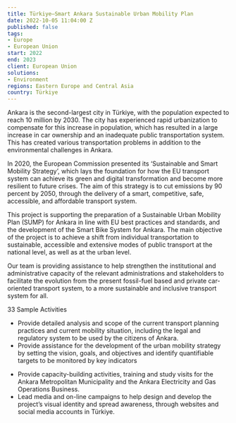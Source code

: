 ```yaml
---
title: Türkiye—Smart Ankara Sustainable Urban Mobility Plan
date: 2022-10-05 11:04:00 Z
published: false
tags:
- Europe
- European Union
start: 2022
end: 2023
client: European Union
solutions:
- Environment
regions: Eastern Europe and Central Asia
country: Türkiye
---
```


Ankara is the second-largest city in Türkiye, with the population expected to reach 10 million by 2030. The city has experienced rapid urbanization to compensate for this increase in population, which has resulted in a large increase in car ownership and an inadequate public transportation system. This has created various transportation problems in addition to the environmental challenges in Ankara.

In 2020, the European Commission presented its ‘Sustainable and Smart Mobility Strategy’, which lays the foundation for how the EU transport system can achieve its green and digital transformation and become more resilient to future crises. The aim of this strategy is to cut emissions by 90 percent by 2050, through the delivery of a smart, competitive, safe, accessible, and affordable transport system. 

This project is supporting the preparation of a Sustainable Urban Mobility Plan (SUMP) for Ankara in line with EU best practices and standards, and the development of the Smart Bike System for Ankara. The main objective of the project is to achieve a shift from individual transportation to sustainable, accessible and extensive modes of public transport at the national level, as well as at the urban level.

Our team is providing assistance to help strengthen the institutional and administrative capacity of the relevant administrations and stakeholders to facilitate the evolution from the present fossil-fuel based and private car-oriented transport system, to a more sustainable and inclusive transport system for all. 

33 Sample Activities

* Provide detailed analysis and scope of the current transport planning practices and current mobility situation, including the legal and regulatory system to be used by the citizens of Ankara. 
* Provide assistance for the development of the urban mobility strategy by setting the vision, goals, and objectives and identify quantifiable targets to be monitored by key indicators
-	Provide capacity-building activities, training and study visits for the Ankara Metropolitan Municipality and the Ankara Electricity and Gas Operations Business.
-	Lead media and on-line campaigns to help design and develop the project’s visual identity and spread awareness, through websites and social media accounts in Türkiye.